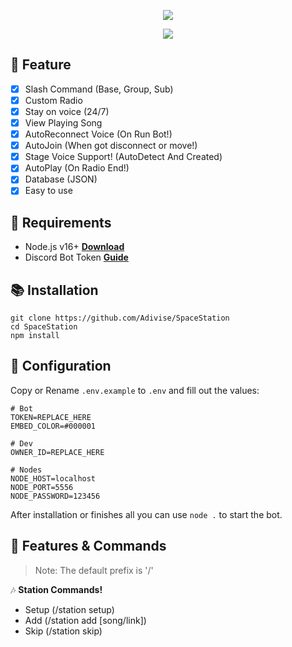 <p align="center">
<img src="https://capsule-render.vercel.app/api?type=waving&color=gradient&height=200&section=header&text=SpaceStation&fontSize=80&fontAlignY=35&animation=twinkling&fontColor=gradient"/> </a> 
</p>

<p align="center"> 
  <a href="https://ko-fi.com/nanotect" target="_blank"> <img src="https://ko-fi.com/img/githubbutton_sm.svg"/> </a> 
</p>

## 📑 Feature
- [x] Slash Command (Base, Group, Sub)
- [x] Custom Radio
- [x] Stay on voice (24/7)
- [x] View Playing Song
- [x] AutoReconnect Voice (On Run Bot!)
- [x] AutoJoin (When got disconnect or move!)
- [x] Stage Voice Support! (AutoDetect And Created)
- [x] AutoPlay (On Radio End!)
- [x] Database (JSON)
- [x] Easy to use

## 📎 Requirements

- Node.js v16+ **[Download](https://nodejs.org/en/download/)**
- Discord Bot Token **[Guide](https://discordjs.guide/preparations/setting-up-a-bot-application.html#creating-your-bot)**


## 📚 Installation

```
git clone https://github.com/Adivise/SpaceStation
cd SpaceStation
npm install
```


## 📄 Configuration

Copy or Rename `.env.example` to `.env` and fill out the values:

```.env
# Bot
TOKEN=REPLACE_HERE
EMBED_COLOR=#000001

# Dev
OWNER_ID=REPLACE_HERE

# Nodes
NODE_HOST=localhost
NODE_PORT=5556
NODE_PASSWORD=123456
```

After installation or finishes all you can use `node .` to start the bot.

## 🔩 Features & Commands

> Note: The default prefix is '/'

🎶 **Station Commands!**

- Setup (/station setup)
- Add (/station add [song/link])
- Skip (/station skip)